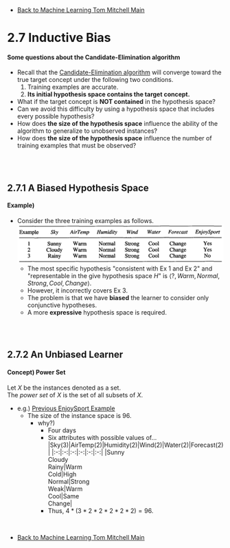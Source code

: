 * [Back to Machine Learning Tom Mitchell Main](../../main.md)

# 2.7 Inductive Bias
#### Some questions about the Candidate-Elimination algorithm
* Recall that the [Candidate-Elimination algorithm](../05/note.md#254-candidate-elimination-learning-algorithm) will converge toward the true target concept under the following two conditions.
  1. Training examples are accurate.
  2. **Its initial hypothesis space contains the target concept.**
* What if the target concept is **NOT contained** in the hypothesis space?
* Can we avoid this difficulty by using a hypothesis space that includes every possible hypothesis? 
* How does **the size of the hypothesis space** influence the ability of the algorithm to generalize to unobserved instances?
* How does **the size of the hypothesis space** influence the number of training examples that must be observed?

<br><br>

## 2.7.1 A Biased Hypothesis Space
#### Example)
* Consider the three training examples as follows.
  ![](images/001.png)
  - The most specific hypothesis "consistent with Ex 1 and Ex 2" and "representable in the give hypothesis space $H$" is $\langle ?, Warm, Normal, Strong, Cool, Change \rangle$.
  - However, it incorrectly covers Ex 3.
  - The problem is that we have **biased** the learner to consider only conjunctive hypotheses.
  - A more **expressive** hypothesis space is required.

<br><br>

## 2.7.2 An Unbiased Learner
#### Concept) Power Set
Let $X$ be the instances denoted as a set.   
The *power set* of $X$ is the set of all subsets of $X$.
- e.g.) [Previous EnjoySport Example](../02/note.md#example-enjoysport)
  - The size of the instance space is 96.
    - why?)   
      - Four days
      - Six attributes with possible values of...   
        |Sky(3)|AirTemp(2)|Humidity(2)|Wind(2)|Water(2)|Forecast(2)|
        |:-:|:-:|:-:|:-:|:-:|:-:|
        |Sunny <br> Cloudy <br> Rainy|Warm <br> Cold|High <br> Normal|Strong <br> Weak|Warm <br> Cool|Same <br> Change|
      - Thus, $`4*(3*2*2*2*2*2)=96`$.








<br>

* [Back to Machine Learning Tom Mitchell Main](../../main.md)